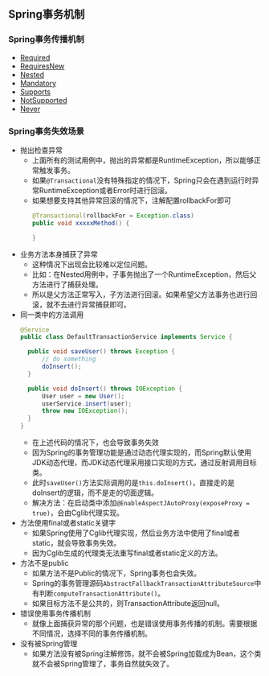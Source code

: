 ## Spring事务机制

### Spring事务传播机制
- [Required](https://github.com/ElonZhang-YQ/SpringTransaction/tree/main/RequiredTransactional)
- [RequiresNew](https://github.com/ElonZhang-YQ/SpringTransaction/tree/main/RequiresNewTransactional)
- [Nested](https://github.com/ElonZhang-YQ/SpringTransaction/tree/main/NestedTransactional)
- [Mandatory](https://github.com/ElonZhang-YQ/SpringTransaction/tree/main/MandatoryTransactional)
- [Supports](https://github.com/ElonZhang-YQ/SpringTransaction/tree/main/SupportsTransactional)
- [NotSupported](https://github.com/ElonZhang-YQ/SpringTransaction/tree/main/NotSupportedTransactional)
- [Never](https://github.com/ElonZhang-YQ/SpringTransaction/tree/main/NeverTransactional)

### Spring事务失效场景
- 抛出检查异常
  - 上面所有的测试用例中，抛出的异常都是RuntimeException，所以能够正常触发事务。
  - 如果`@Transactional`没有特殊指定的情况下，Spring只会在遇到运行时异常RuntimeException或者Error时进行回滚。
  - 如果想要支持其他异常回滚的情况下，注解配置rollbackFor即可
    ~~~java
    @Transactional(rollbackFor = Exception.class) 
    public void xxxxxMethod() {
    
    }
    ~~~
- 业务方法本身捕获了异常
  - 这种情况下出现会比较难以定位问题。
  - 比如：在Nested用例中，子事务抛出了一个RuntimeException，然后父方法进行了捕获处理。
  - 所以是父方法正常写入，子方法进行回滚。如果希望父方法事务也进行回滚，就不去进行异常捕获即可。
- 同一类中的方法调用
  ~~~java
  @Service
  public class DefaultTransactionService implements Service {
  
    public void saveUser() throws Exception {
        // do something
        doInsert();
    }
  
    public void doInsert() throws IOException {
        User user = new User();
        userService.insert(user);
        throw new IOException();
    }
  }
  ~~~
  - 在上述代码的情况下，也会导致事务失效
  - 因为Spring的事务管理功能是通过动态代理实现的，而Spring默认使用JDK动态代理，而JDK动态代理采用接口实现的方式，通过反射调用目标类。
  - 此时`saveUser()`方法实际调用的是`this.doInsert()`，直接走的是doInsert的逻辑，而不是走的切面逻辑。
  - 解决方法：在启动类中添加`@EnableAspectJAutoProxy(exposeProxy = true)`，会由Cglib代理实现。
- 方法使用final或者static关键字
  - 如果Spring使用了Cglib代理实现，然后业务方法中使用了final或者static，就会导致事务失效。
  - 因为Cglib生成的代理类无法重写final或者static定义的方法。
- 方法不是public
  - 如果方法不是Public的情况下，Spring事务也会失效。
  - Spring的事务管理源码`AbstractFallbackTransactionAttributeSource`中有判断`computeTransactionAttribute()`。
  - 如果目标方法不是公共的，则TransactionAttribute返回null。
- 错误使用事务传播机制
  - 就像上面捕获异常的那个问题，也是错误使用事务传播的机制。需要根据不同情况，选择不同的事务传播机制。
- 没有被Spring管理
  - 如果方法没有被Spring注解修饰，就不会被Spring加载成为Bean，这个类就不会被Spring管理了，事务自然就失效了。